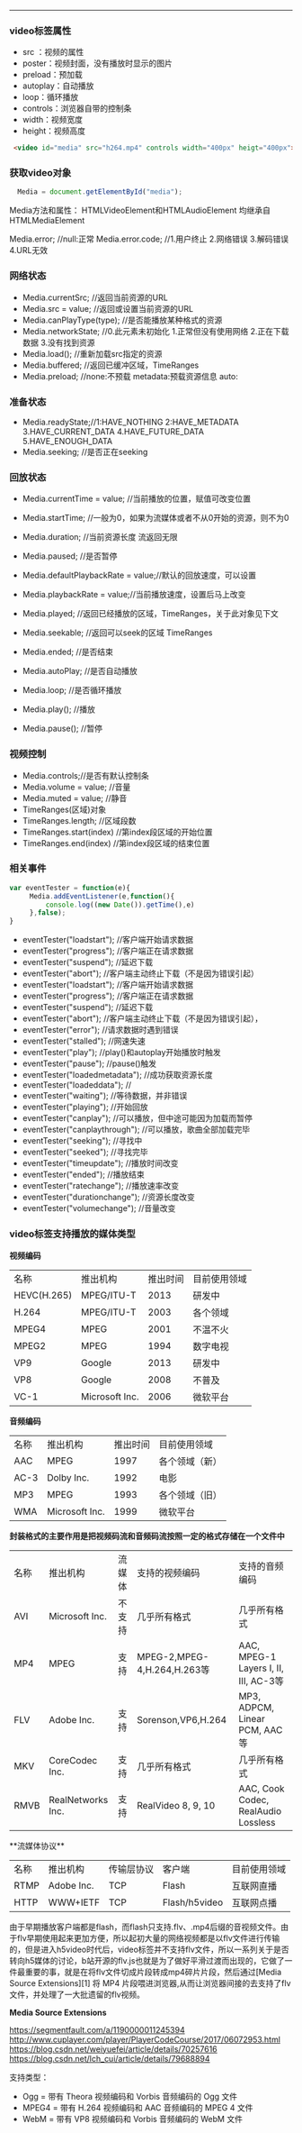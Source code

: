 ------
### **video标签属性**
 - src ：视频的属性
 - poster：视频封面，没有播放时显示的图片
 - preload：预加载
 - autoplay：自动播放
 - loop：循环播放
 - controls：浏览器自带的控制条
 - width：视频宽度
 - height：视频高度

``` html
 <video id="media" src="h264.mp4" controls width="400px" heigt="400px"></video>  
```
### **获取video对象**
``` javascript
  Media = document.getElementById("media"); 
```
Media方法和属性：
HTMLVideoElement和HTMLAudioElement 均继承自HTMLMediaElement

Media.error; //null:正常
Media.error.code; //1.用户终止 2.网络错误 3.解码错误 4.URL无效

### **网络状态**
- Media.currentSrc; //返回当前资源的URL
- Media.src = value; //返回或设置当前资源的URL
- Media.canPlayType(type); //是否能播放某种格式的资源
- Media.networkState; //0.此元素未初始化 1.正常但没有使用网络 2.正在下载数据 3.没有找到资源
- Media.load(); //重新加载src指定的资源
- Media.buffered; //返回已缓冲区域，TimeRanges
- Media.preload; //none:不预载 metadata:预载资源信息 auto:

### **准备状态**
- Media.readyState;//1:HAVE_NOTHING 2:HAVE_METADATA 3.HAVE_CURRENT_DATA 4.HAVE_FUTURE_DATA 5.HAVE_ENOUGH_DATA
- Media.seeking; //是否正在seeking

### **回放状态**

 - Media.currentTime = value; //当前播放的位置，赋值可改变位置

 - Media.startTime; //一般为0，如果为流媒体或者不从0开始的资源，则不为0
 - Media.duration; //当前资源长度 流返回无限
 - Media.paused; //是否暂停
 - Media.defaultPlaybackRate = value;//默认的回放速度，可以设置
 - Media.playbackRate = value;//当前播放速度，设置后马上改变
 - Media.played; //返回已经播放的区域，TimeRanges，关于此对象见下文
 - Media.seekable; //返回可以seek的区域 TimeRanges
 - Media.ended; //是否结束
 - Media.autoPlay; //是否自动播放
 - Media.loop; //是否循环播放
 - Media.play(); //播放
 - Media.pause(); //暂停

### **视频控制**
 - Media.controls;//是否有默认控制条
 - Media.volume = value; //音量
 - Media.muted = value; //静音
 - TimeRanges(区域)对象
 - TimeRanges.length; //区域段数
 - TimeRanges.start(index) //第index段区域的开始位置
 - TimeRanges.end(index) //第index段区域的结束位置

### **相关事件**
``` javascript
var eventTester = function(e){
     Media.addEventListener(e,function(){
         console.log((new Date()).getTime(),e)
     },false);
}
```
 - eventTester("loadstart"); //客户端开始请求数据
 - eventTester("progress"); //客户端正在请求数据
 - eventTester("suspend"); //延迟下载
 - eventTester("abort"); //客户端主动终止下载（不是因为错误引起）
 - eventTester("loadstart"); //客户端开始请求数据
 - eventTester("progress"); //客户端正在请求数据
 - eventTester("suspend"); //延迟下载
 - eventTester("abort"); //客户端主动终止下载（不是因为错误引起），
 - eventTester("error"); //请求数据时遇到错误
 - eventTester("stalled"); //网速失速
 - eventTester("play"); //play()和autoplay开始播放时触发
 - eventTester("pause"); //pause()触发
 - eventTester("loadedmetadata"); //成功获取资源长度
 - eventTester("loadeddata"); //
 - eventTester("waiting"); //等待数据，并非错误
 - eventTester("playing"); //开始回放
 - eventTester("canplay"); //可以播放，但中途可能因为加载而暂停
 - eventTester("canplaythrough"); //可以播放，歌曲全部加载完毕
 - eventTester("seeking"); //寻找中
 - eventTester("seeked"); //寻找完毕
 - eventTester("timeupdate"); //播放时间改变
 - eventTester("ended"); //播放结束
 - eventTester("ratechange"); //播放速率改变
 - eventTester("durationchange"); //资源长度改变
 - eventTester("volumechange"); //音量改变

### **video标签支持播放的媒体类型**

**视频编码**
<table>
    <tr>
        <td>名称</td>
        <td>推出机构</td>
        <td>推出时间</td>
        <td>目前使用领域</td>
    </tr>
    <tr>
        <td>HEVC(H.265)</td><td>MPEG/ITU-T</td><td>2013</td><td>研发中</td>
    </tr>
    <tr>
        <td>H.264</td><td>MPEG/ITU-T</td><td>2003</td><td>各个领域</td>
    </tr>
    <tr>
        <td>MPEG4</td><td>MPEG</td><td>2001</td><td>不温不火</td>
    </tr>
    <tr>
        <td>MPEG2</td><td>MPEG</td><td>1994</td><td>数字电视</td>
    </tr>
    <tr>
        <td>VP9</td><td>Google</td><td>2013</td><td>研发中</td>
    </tr>
    <tr>
        <td>VP8</td><td>Google</td><td>2008</td><td>不普及</td>
    </tr>
    <tr>
        <td>VC-1</td><td>Microsoft Inc.</td><td>2006</td><td>微软平台</td>
    </tr>
</table>

**音频编码**
<table>
    <tr>
        <td>名称</td>
        <td>推出机构</td>
        <td>推出时间</td>
        <td>目前使用领域</td>
    </tr>
    <tr>
        <td>AAC</td><td>MPEG</td><td>1997</td><td>各个领域（新）</td>
    </tr>
    <tr>
        <td>AC-3</td><td>Dolby Inc.</td><td>1992</td><td>电影</td>
    </tr>
    <tr>
        <td>MP3</td><td>MPEG</td><td>1993</td><td>各个领域（旧）</td>
    </tr>
    <tr>
        <td>WMA</td><td>Microsoft Inc.</td><td>1999</td><td>微软平台</td>
    </tr>
</table>

**封装格式的主要作用是把视频码流和音频码流按照一定的格式存储在一个文件中**
<table>
    <tr>
        <td>名称</td>
        <td>推出机构</td>
        <td>流媒体</td>
        <td>支持的视频编码</td>
        <td>支持的音频编码</td>
    </tr>
    <tr>
        <td>AVI</td><td>Microsoft Inc.</td><td>不支持</td><td>几乎所有格式</td><td>几乎所有格式</td>
    </tr>
    <tr>
        <td>MP4</td><td>MPEG</td><td>支持</td><td>MPEG-2,MPEG-4,H.264,H.263等</td><td>AAC, MPEG-1 Layers I, II, III, AC-3等</td>
    </tr>
    <tr>
        <td>FLV</td><td>Adobe Inc.</td><td>支持</td><td>Sorenson,VP6,H.264</td><td>MP3, ADPCM, Linear PCM, AAC等</td>
    </tr>
    <tr>
        <td>MKV</td><td>CoreCodec Inc.</td><td>支持</td><td>几乎所有格式</td><td>几乎所有格式</td>
    </tr>
    <tr>
        <td>RMVB</td><td>RealNetworks Inc.</td><td>支持</td><td>RealVideo 8, 9, 10</td><td>AAC, Cook Codec, RealAudio Lossless</td>
    </tr>
</table>
**流媒体协议**
<table>
    <tr>
        <td>名称</td>
        <td>推出机构</td>
        <td>传输层协议</td>
        <td>客户端</td>
        <td>目前使用领域</td>
    </tr>
    <tr>
        <td>RTMP</td>
        <td>Adobe Inc.</td>
        <td>TCP</td>
        <td>Flash</td>
        <td>互联网直播</td>
    </tr>
    <tr>
        <td>HTTP</td>
        <td>WWW+IETF</td>
        <td>TCP</td>
        <td>Flash/h5video</td>
        <td>互联网点播</td>
    </tr>
</table>
由于早期播放客户端都是flash，而flash只支持.flv、.mp4后缀的音视频文件。由于flv早期使用起来更加方便，所以起初大量的网络视频都是以flv文件进行传输的，但是进入h5video时代后，video标签并不支持flv文件，所以一系列关于是否转向h5媒体的讨论，b站开源的flv.js也就是为了做好平滑过渡而出现的，它做了一件最重要的事，就是在将flv文件切成片段转成mp4碎片片段，然后通过[Media Source Extensions][1] 将 MP4 片段喂进浏览器,从而让浏览器间接的去支持了flv文件，并处理了一大批遗留的flv视频。

**Media Source Extensions**

https://segmentfault.com/a/1190000011245394
http://www.cuplayer.com/player/PlayerCodeCourse/2017/06072953.html
https://blog.csdn.net/weiyuefei/article/details/70257616
https://blog.csdn.net/lch_cui/article/details/79688894

支持类型：
 - Ogg = 带有 Theora 视频编码和 Vorbis 音频编码的 Ogg 文件
 - MPEG4 = 带有 H.264 视频编码和 AAC 音频编码的 MPEG 4 文件
 - WebM = 带有 VP8 视频编码和 Vorbis 音频编码的 WebM 文件


  [1]: https://w3c.github.io/media-source/